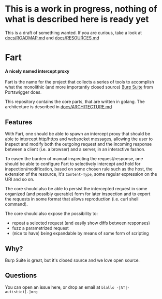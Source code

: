 # This is a work in progress, nothing of what is described here is ready yet

This is a draft of something wanted. If you are curious, take a look at
[docs/ROADMAP.md][m] and [docs/RESOURCES.md][r]

[m]: ./docs/ROADMAP.md
[r]: ./docs/RESOURCES.md

# Fart
#### A nicely named intercept proxy

Fart is the name for the project that collects a series of tools to accomplish
what the monolithic (and more importantly closed source) [Burp Suite][bs] from
Portswigger does.

This repository contains the core parts, that are written in golang. The
architecture is described in [docs/ARCHITECTURE.md][a]


[bs]: https://portswigger.net/burp
[a]: ./docs/ARCHITECTURE.md

## Features

With Fart, one should be able to spawn an intercept proxy that should be able to
intercept http/https and websocket messages, allowing the user to inspect and
modify both the outgoing request and the incoming response between a client
(i.e. a browser) and a server, in an interactive fashon.

To easen the burden of manual inspecting the request/response, one should be
able to configure Fart to selectively intercept and hold for
inspection/modification, based on some chosen rule such as the host, the
extension of the resource, it's `Content-Type`, some regular expression on the
URI and so on.

The core should also be able to persist the intercepted request in some
organized (and possibly querable) form for later inspection and to export the
requests in some format that allows reproduction (i.e. curl shell command).

The core should also expose the possibility to:

 - repeat a selected request (and easily show diffs between responses)
 - fuzz a parametrized request
 - (nice to have) being expandable by means of some form of scripting

## Why?

Burp Suite is great, but it's closed source and we love open source.

## Questions

You can open an issue here, or drop an email at `blallo -|AT|- autistici[.]org`
